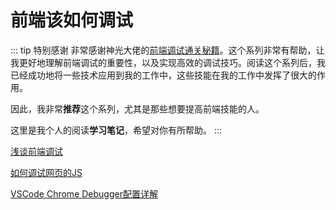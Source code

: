 # 前端该如何调试

::: tip 特别感谢
非常感谢神光大佬的[前端调试通关秘籍](https://juejin.cn/book/7070324244772716556)。这个系列非常有帮助，让我更好地理解前端调试的重要性，以及实现高效的调试技巧。阅读这个系列后，我已经成功地将一些技术应用到我的工作中，这些技能在我的工作中发挥了很大的作用。

因此，我非常**推荐**这个系列，尤其是那些想要提高前端技能的人。

这里是我个人的阅读**学习笔记**，希望对你有所帮助。
:::

[浅谈前端调试](./introduction.md)

[如何调试网页的JS](./how-to-debug-the-js-of-webpage.md)

[VSCode Chrome Debugger配置详解](./vscode-chrome-debugger-configuration.md)
